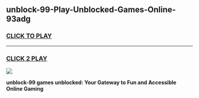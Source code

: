 
## unblock-99-Play-Unblocked-Games-Online-93adg
<h3>
<a href="https://premium76.site?title=unblock-99&ref=25A">CLICK TO PLAY</a></h3>
<hr>

<h3>
<a href="https://premium76.site?title=unblock-99&ref=25A">CLICK 2 PLAY</a>
  
</h3>

<a href="https://premium76.site?title=unblock-99&ref=25A"><img src="https://clearcache.store/games.png"></a>


**unblock-99 games unblocked: Your Gateway to Fun and Accessible Online Gaming**

